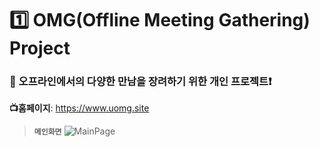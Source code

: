 # :one: OMG(Offline Meeting Gathering) Project

### :bookmark_tabs: 오프라인에서의 다양한 만남을 장려하기 위한 개인 프로젝트:heavy_exclamation_mark:

**:tv:홈페이지**: https://www.uomg.site

> **`메인화면`**
![MainPage](https://user-images.githubusercontent.com/75744297/155799465-2f1cfe97-f0d3-4cc8-9a12-32158920f0f9.PNG)
